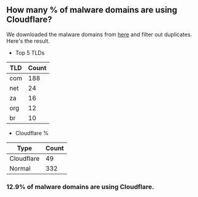 ## How many % of malware domains are using Cloudflare?


We downloaded the malware domains from [here](https://urlhaus.abuse.ch) and filter out duplicates.
Here's the result.


[//]: # (start replacement)


- Top 5 TLDs

| TLD | Count |
| --- | --- |
| com | 188 |
| net | 24 |
| za | 16 |
| org | 12 |
| br | 10 |


- Cloudflare %

| Type | Count |
| --- | --- |
| Cloudflare | 49 |
| Normal | 332 |


### 12.9% of malware domains are using Cloudflare.